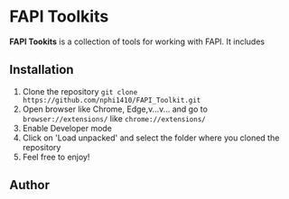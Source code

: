 # FAPI Toolkits

**FAPI Tookits** is a collection of tools for working with FAPI. It includes

## Installation

1. Clone the repository
`git clone https://github.com/nphi1410/FAPI_Toolkit.git`
2. Open browser like Chrome, Edge,v...v... and go to `browser://extensions/` like `chrome://extensions/`
3. Enable Developer mode
4. Click on 'Load unpacked' and select the folder where you cloned the repository
5. Feel free to enjoy!

## Author